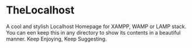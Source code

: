 # TheLocalhost
A cool and stylish Localhost Homepage for XAMPP, WAMP or LAMP stack. You can een keep this in any directory to show its contents in a beautiful manner. Keep Enjoying, Keep Suggesting.
